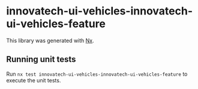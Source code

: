 # innovatech-ui-vehicles-innovatech-ui-vehicles-feature

This library was generated with [Nx](https://nx.dev).

## Running unit tests

Run `nx test innovatech-ui-vehicles-innovatech-ui-vehicles-feature` to execute the unit tests.
